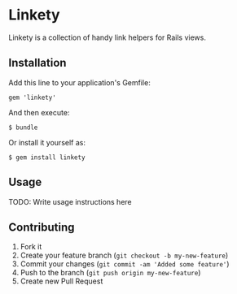 # Linkety

Linkety is a collection of handy link helpers for Rails views.

## Installation

Add this line to your application's Gemfile:

    gem 'linkety'

And then execute:

    $ bundle

Or install it yourself as:

    $ gem install linkety

## Usage

TODO: Write usage instructions here

## Contributing

1. Fork it
2. Create your feature branch (`git checkout -b my-new-feature`)
3. Commit your changes (`git commit -am 'Added some feature'`)
4. Push to the branch (`git push origin my-new-feature`)
5. Create new Pull Request
